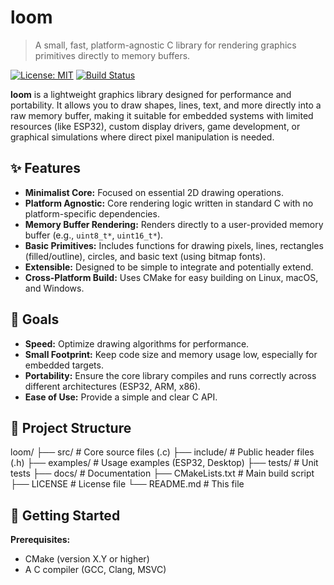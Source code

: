 # loom

> A small, fast, platform-agnostic C library for rendering graphics primitives directly to memory buffers.

[![License: MIT](https://img.shields.io/badge/License-MIT-yellow.svg)](https://opensource.org/licenses/MIT) [![Build Status](https://img.shields.io/badge/build-passing-brightgreen.svg)]()

**loom** is a lightweight graphics library designed for performance and portability. It allows you to draw shapes, lines, text, and more directly into a raw memory buffer, making it suitable for embedded systems with limited resources (like ESP32), custom display drivers, game development, or graphical simulations where direct pixel manipulation is needed.

## ✨ Features

- **Minimalist Core:** Focused on essential 2D drawing operations.
- **Platform Agnostic:** Core rendering logic written in standard C with no platform-specific dependencies.
- **Memory Buffer Rendering:** Renders directly to a user-provided memory buffer (e.g., `uint8_t*`, `uint16_t*`).
- **Basic Primitives:** Includes functions for drawing pixels, lines, rectangles (filled/outline), circles, and basic text (using bitmap fonts).
- **Extensible:** Designed to be simple to integrate and potentially extend.
- **Cross-Platform Build:** Uses CMake for easy building on Linux, macOS, and Windows.

## 🎯 Goals

- **Speed:** Optimize drawing algorithms for performance.
- **Small Footprint:** Keep code size and memory usage low, especially for embedded targets.
- **Portability:** Ensure the core library compiles and runs correctly across different architectures (ESP32, ARM, x86).
- **Ease of Use:** Provide a simple and clear C API.

## 📂 Project Structure

loom/
├── src/ # Core source files (.c)
├── include/ # Public header files (.h)
├── examples/ # Usage examples (ESP32, Desktop)
├── tests/ # Unit tests
├── docs/ # Documentation
├── CMakeLists.txt # Main build script
├── LICENSE # License file
└── README.md # This file

## 🚀 Getting Started

**Prerequisites:**

- CMake (version X.Y or higher)
- A C compiler (GCC, Clang, MSVC)
